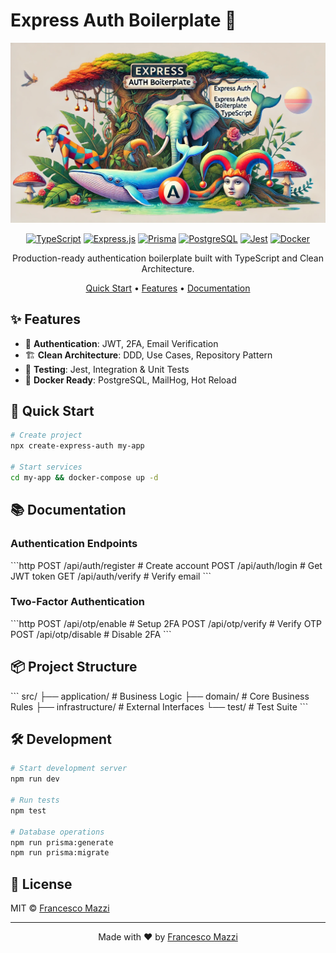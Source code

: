 # Express Auth Boilerplate 🚀

<div align="center">

![Express Auth Banner](https://raw.githubusercontent.com/francemazzi/auth-boiler-plate/main/.github/assets/express.auth.jpg)

[![TypeScript](https://img.shields.io/badge/TypeScript-007ACC?style=for-the-badge&logo=typescript&logoColor=white)](https://www.typescriptlang.org/)
[![Express.js](https://img.shields.io/badge/Express.js-000000?style=for-the-badge&logo=express&logoColor=white)](https://expressjs.com/)
[![Prisma](https://img.shields.io/badge/Prisma-2D3748?style=for-the-badge&logo=prisma&logoColor=white)](https://www.prisma.io/)
[![PostgreSQL](https://img.shields.io/badge/PostgreSQL-316192?style=for-the-badge&logo=postgresql&logoColor=white)](https://www.postgresql.org/)
[![Jest](https://img.shields.io/badge/Jest-C21325?style=for-the-badge&logo=jest&logoColor=white)](https://jestjs.io/)
[![Docker](https://img.shields.io/badge/Docker-2CA5E0?style=for-the-badge&logo=docker&logoColor=white)](https://www.docker.com/)

Production-ready authentication boilerplate built with TypeScript and Clean Architecture.

[Quick Start](#-quick-start) •
[Features](#-features) •
[Documentation](#-documentation)

</div>

## ✨ Features

- 🔐 **Authentication**: JWT, 2FA, Email Verification
- 🏗 **Clean Architecture**: DDD, Use Cases, Repository Pattern
- 🧪 **Testing**: Jest, Integration & Unit Tests
- 🐳 **Docker Ready**: PostgreSQL, MailHog, Hot Reload

## 🚀 Quick Start

```bash
# Create project
npx create-express-auth my-app

# Start services
cd my-app && docker-compose up -d
```

## 📚 Documentation

### Authentication Endpoints

\`\`\`http
POST /api/auth/register # Create account
POST /api/auth/login # Get JWT token
GET /api/auth/verify # Verify email
\`\`\`

### Two-Factor Authentication

\`\`\`http
POST /api/otp/enable # Setup 2FA
POST /api/otp/verify # Verify OTP
POST /api/otp/disable # Disable 2FA
\`\`\`

## 📦 Project Structure

\`\`\`
src/
├── application/ # Business Logic
├── domain/ # Core Business Rules
├── infrastructure/ # External Interfaces
└── test/ # Test Suite
\`\`\`

## 🛠 Development

```bash
# Start development server
npm run dev

# Run tests
npm test

# Database operations
npm run prisma:generate
npm run prisma:migrate
```

## 📝 License

MIT © [Francesco Mazzi](LICENSE)

---

<div align="center">

Made with ❤️ by [Francesco Mazzi](https://github.com/francemazzi)

</div>
